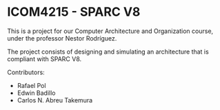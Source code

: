 ICOM4215 - SPARC V8
==================
This is a project for our Computer Architecture and Organization course, under the professor Nestor Rodríguez.

The project consists of designing and simulating an architecture that is compliant with SPARC V8.

Contributors:

* Rafael Pol
* Edwin Badillo
* Carlos N. Abreu Takemura
